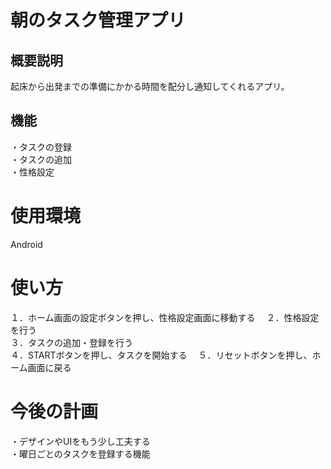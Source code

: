 # 朝のタスク管理アプリ
## 概要説明
起床から出発までの準備にかかる時間を配分し通知してくれるアプリ。
## 機能
・タスクの登録  
・タスクの追加  
・性格設定  
# 使用環境
Android
# 使い方
１．ホーム画面の設定ボタンを押し、性格設定画面に移動する　
２．性格設定を行う  
３．タスクの追加・登録を行う  
４．STARTボタンを押し、タスクを開始する　
５．リセットボタンを押し、ホーム画面に戻る
# 今後の計画
・デザインやUIをもう少し工夫する  
・曜日ごとのタスクを登録する機能
